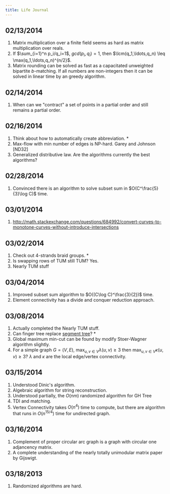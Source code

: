 ```yaml
---
title: Life Journal
---
```


## 02/13/2014

1. Matrix multiplication over a finite field seems as hard as matrix multiplication over reals.
2. If $\sum_{i=1}^n p_i/q_i=1$, $gcd(p_i,q_i)=1$, then $\lcm(q_1,\ldots,q_n) \leq \max(q_1,\ldots,q_n)^{n/2}$.
3. Matrix rounding can be solved as fast as a capacitated unweighted bipartite $b$-matching. If all numbers are non-integers then it can be solved in linear time by an greedy algorithm.

## 02/14/2014

1. When can we "contract" a set of points in a partial order and still remains a partial order.

## 02/16/2014

1. Think about how to automatically create abbreviation. *
2. Max-flow with min number of edges is NP-hard. Garey and Johnson [ND32]
3. Generalized distributive law. Are the algorithms currently the best algorithms?

## 02/28/2014

1. Convinced there is an algorithm to solve subset sum in $O(C^\frac{5}{3}\log C)$ time.

## 03/01/2014

1. http://math.stackexchange.com/questions/684992/convert-curves-to-monotone-curves-without-introduce-intersections

## 03/02/2014

1. Check out 4-strands braid groups. *
2. Is swapping rows of TUM still TUM? Yes.
3. Nearly TUM stuff

## 03/04/2014

1. Improved subset sum algorithm to $O((C\log C)^\frac{3}{2})$ time.
2. Element connectivity has a divide and conquer reduction approach. 

## 03/08/2014

1. Actually completed the Nearly TUM stuff.
2. Can finger tree replace [segment tree](http://letuskode.blogspot.com/2013/01/segtrees.html)? *
3. Global maximum min-cut can be found by modify Stoer-Wagner algorithm slightly.
4. For a simple graph $G=(V,E)$, $\max_{u,v \in V} \lambda(u,v) \geq 3$ then $\max_{u,v \in V}  \kappa(u,v)\geq 3$? $\lambda$ and $\kappa$ are the local edge/vertex connectivity.

## 03/15/2014

1. Understood Dinic's algorithm.
2. Algebraic algorithm for string reconstruction. 
3. Understood partially, the $O(nm)$ randomized algorithm for GH Tree
4. TDI and matching.
5. Vertex Connectivity takes $O(n^4)$ time to compute, but there are algorithm that runs in $O(n^{15/4})$ time for undirected graph.

## 03/16/2014

1. Complement of proper circular arc graph is a graph with circular one adjancency matrix.
2. A complete understanding of the nearly totally unimodular matrix paper by Gijswigt.

## 03/18/2013

1. Randomized algorithms are hard.